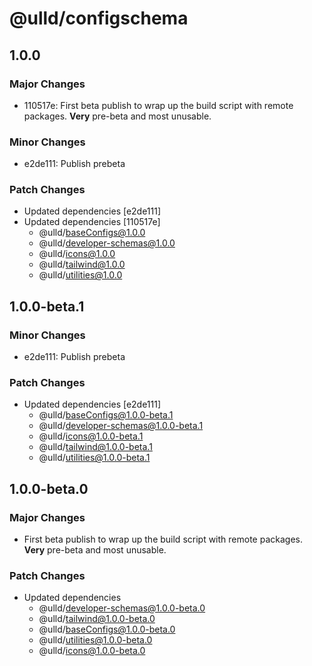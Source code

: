 # @ulld/configschema

## 1.0.0

### Major Changes

- 110517e: First beta publish to wrap up the build script with remote packages. **Very** pre-beta and most unusable.

### Minor Changes

- e2de111: Publish prebeta

### Patch Changes

- Updated dependencies [e2de111]
- Updated dependencies [110517e]
  - @ulld/baseConfigs@1.0.0
  - @ulld/developer-schemas@1.0.0
  - @ulld/icons@1.0.0
  - @ulld/tailwind@1.0.0
  - @ulld/utilities@1.0.0

## 1.0.0-beta.1

### Minor Changes

- e2de111: Publish prebeta

### Patch Changes

- Updated dependencies [e2de111]
  - @ulld/baseConfigs@1.0.0-beta.1
  - @ulld/developer-schemas@1.0.0-beta.1
  - @ulld/icons@1.0.0-beta.1
  - @ulld/tailwind@1.0.0-beta.1
  - @ulld/utilities@1.0.0-beta.1

## 1.0.0-beta.0

### Major Changes

- First beta publish to wrap up the build script with remote packages. **Very** pre-beta and most unusable.

### Patch Changes

- Updated dependencies
  - @ulld/developer-schemas@1.0.0-beta.0
  - @ulld/tailwind@1.0.0-beta.0
  - @ulld/baseConfigs@1.0.0-beta.0
  - @ulld/utilities@1.0.0-beta.0
  - @ulld/icons@1.0.0-beta.0
